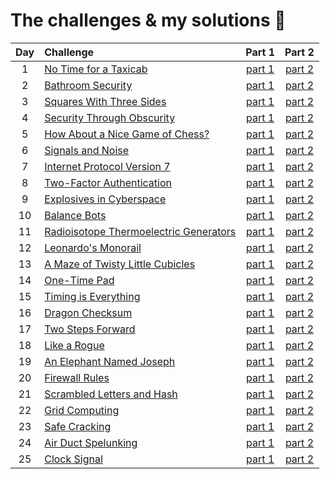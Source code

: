 # The challenges & my solutions :gift:
| Day | Challenge | Part 1 | Part 2 |
|:---:|:---|:---:|:---:|
| 1 | [No Time for a Taxicab](https://adventofcode.com/2016/day/1) | [part 1](./day01/part1.py) | [part 2](./day01/part2.py) |
| 2 | [Bathroom Security](https://adventofcode.com/2016/day/2) | [part 1](./day02/part1.py) | [part 2](./day02/part2.py) |
| 3 | [Squares With Three Sides](https://adventofcode.com/2016/day/3) | [part 1](./day03/part1.py) | [part 2](./day03/part2.py) |
| 4 | [Security Through Obscurity](https://adventofcode.com/2016/day/4) | [part 1](./day04/part1.py) | [part 2](./day04/part2.py) |
| 5 | [How About a Nice Game of Chess?](https://adventofcode.com/2016/day/5) | [part 1](./day05/part1.py) | [part 2](./day05/part2.py) |
| 6 | [Signals and Noise](https://adventofcode.com/2016/day/6) | [part 1](./day06/part1.py) | [part 2](./day06/part2.py) |
| 7 | [Internet Protocol Version 7](https://adventofcode.com/2016/day/7) | [part 1](./day07/part1.py) | [part 2](./day07/part2.py) |
| 8 | [Two-Factor Authentication](https://adventofcode.com/2016/day/8) | [part 1](./day08/part1.py) | [part 2](./day08/part2.py) |
| 9 | [Explosives in Cyberspace](https://adventofcode.com/2016/day/9) | [part 1](./day09/part1.py) | [part 2](./day09/part2.py) |
| 10 | [Balance Bots](https://adventofcode.com/2016/day/10) | [part 1](./day10/part1.py) | [part 2](./day10/part2.py) |
| 11 | [Radioisotope Thermoelectric Generators](https://adventofcode.com/2016/day/11) | [part 1](./day11/part1.py) | [part 2](./day11/part2.py) |
| 12 | [Leonardo's Monorail](https://adventofcode.com/2016/day/12) | [part 1](./day12/part12.py) | [part 2](./day12/part12.py) |
| 13 | [A Maze of Twisty Little Cubicles](https://adventofcode.com/2016/day/13) | [part 1](./day13/part1.py) | [part 2](./day13/part2.py) |
| 14 | [One-Time Pad](https://adventofcode.com/2016/day/14) | [part 1](./day14/part1.py) | [part 2](./day14/part2.py) |
| 15 | [Timing is Everything](https://adventofcode.com/2016/day/15) | [part 1](./day15/part1.py) | [part 2](./day15/part2.py) |
| 16 | [Dragon Checksum](https://adventofcode.com/2016/day/16) | [part 1](./day16/part12.py) | [part 2](./day16/part12.py) |
| 17 | [Two Steps Forward](https://adventofcode.com/2016/day/17) | [part 1](./day17/part12.py) | [part 2](./day17/part12.py) |
| 18 | [Like a Rogue](https://adventofcode.com/2016/day/18) | [part 1](./day18/part12.py) | [part 2](./day18/part12.py) |
| 19 | [An Elephant Named Joseph](https://adventofcode.com/2016/day/19) | [part 1](./day19/part1.py) | [part 2](./day19/part2.py) |
| 20 | [Firewall Rules](https://adventofcode.com/2016/day/20) | [part 1](./day20/part12.py) | [part 2](./day20/part12.py) |
| 21 | [Scrambled Letters and Hash](https://adventofcode.com/2016/day/21) | [part 1](./day21/part1.py) | [part 2](./day21/part2.py) |
| 22 | [Grid Computing](https://adventofcode.com/2016/day/22) | [part 1](./day22/part1.py) | [part 2](./day22/part2.py) |
| 23 | [Safe Cracking](https://adventofcode.com/2016/day/23) | [part 1](./day23/part1.py) | [part 2](./day23/part2.py) |
| 24 | [Air Duct Spelunking](https://adventofcode.com/2016/day/24) | [part 1](./day24/part12.py) | [part 2](./day24/part12.py) |
| 25 | [Clock Signal](https://adventofcode.com/2016/day/25) | [part 1](./day25/part1.py) | [part 2](./day25/part1.py) |
